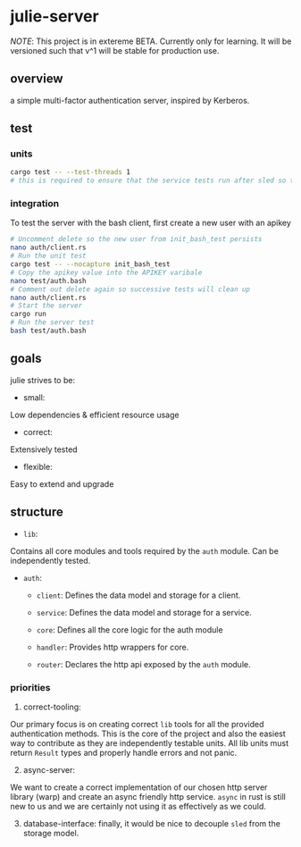 # julie-server

*NOTE*: This project is in extereme BETA. Currently only for learning. It will be versioned such that v^1 will be stable for production use.

## overview

a simple multi-factor authentication server, inspired by Kerberos.

## test

### units
```bash
cargo test -- --test-threads 1
# this is required to ensure that the service tests run after sled so that a db is created
```

### integration
To test the server with the bash client, first create a new user with an apikey

```bash
# Uncomment delete so the new user from init_bash_test persists
nano auth/client.rs
# Run the unit test
cargo test -- --nocapture init_bash_test
# Copy the apikey value into the APIKEY varibale
nano test/auth.bash
# Comment out delete again so successive tests will clean up
nano auth/client.rs
# Start the server
cargo run
# Run the server test
bash test/auth.bash
```

## goals

julie strives to be:

- small:

Low dependencies & efficient resource usage

- correct:

Extensively tested

- flexible:

Easy to extend and upgrade

## structure

- `lib`:

Contains all core modules and tools required by the `auth` module. Can be independently tested. 

- `auth`: 

    - `client`: Defines the data model and storage for a client.

    - `service`: Defines the data model and storage for a service.

    - `core`: Defines all the core logic for the auth module

    - `handler`: Provides http wrappers for core.

    - `router`: Declares the http api exposed by the `auth` module.


### priorities

1. correct-tooling: 

Our primary focus is on creating correct `lib` tools for all the provided authentication methods. This is the core of the project and also the easiest way to contribute as they are independently testable units. All lib units must return  `Result` types and properly handle errors and not panic.

2. async-server: 

We want to create a correct implementation of our chosen http server library (warp) and create an async friendly http service. `async` in rust is still new to us and we are certainly not using it as effectively as we could. 

3. database-interface: finally, it would be nice to decouple `sled` from the storage model.

